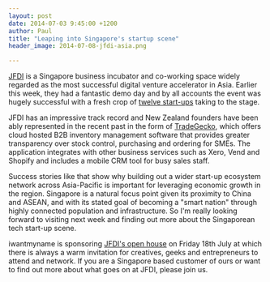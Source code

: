 ```yaml
---
layout: post
date: 2014-07-03 9:45:00 +1200
author: Paul
title: "Leaping into Singapore's startup scene"
header_image: 2014-07-08-jfdi-asia.png

---
```


[JFDI](http://jfdi.asia/) is a Singapore business incubator and co-working space widely regarded as the most successful digital venture accelerator in Asia. Earlier this week, they had a fantastic demo day and by all accounts the event was hugely successful with a fresh crop of [twelve start-ups](http://jfdi.asia/2014/07/07/twelve-startups-wow-global-investors-at-2014a-demo-day/) taking to the stage.

JFDI has an impressive track record and New Zealand founders have been ably represented in the recent past in the form of [TradeGecko](http://tradegecko.com/), which offers cloud hosted B2B inventory management software that provides greater transparency over stock control, purchasing and ordering for SMEs. The application integrates with other business services such as Xero, Vend and Shopify and includes a mobile CRM tool for busy sales staff. 

Success stories like that show why building out a wider start-up ecosystem network across Asia-Pacific is important for leveraging economic growth in the region. Singapore is a natural focus point given its proximity to China and ASEAN, and with its stated goal of becoming a "smart nation" through highly connected population and infrastructure. So I'm really looking forward to visiting next week and finding out more about the Singaporean tech start-up scene.

iwantmyname is sponsoring [JFDI's open house](http://jfdi.asia/openhouse/) on Friday 18th July at which there is always a warm invitation for creatives, geeks and entrepreneurs to attend and network. If you are a Singapore based customer of ours or want to find out more about what goes on at JFDI, please join us.
